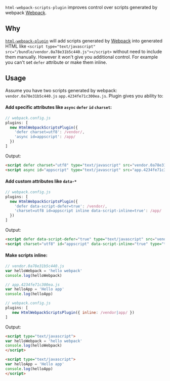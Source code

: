 `html-webpack-scripts-plugin` improves control over scripts generated by webpack [Webpack](https://webpack.js.org/).

## Why
[`html-webpack-plugin`](https://www.npmjs.com/package/html-webpack-plugin) will add scripts generated by [Webpack](https://webpack.js.org/) into generated HTML like `<script type="text/javascript" src="/bundle/vendor.0a78e31b5c440.js"></script>`  without need to include them manually. However it won't give you additional control. For example you can't set `defer` attribute or make them inline.

Usage
----------------------

Assume you have two scripts generated by webpack: `vendor.0a78e31b5c440.js` `app.4234fe71c300ea.js`. Plugin gives you ability to:

#### Add specific attributes like `async` `defer` `id` `charset`:
```js
// webpack.config.js
plugins: [
  new HtmlWebpackScriptsPlugin({
    'defer charset=utf8': /vendor/,
    'async id=appscript': /app/
  })
]
```
Output:
```html
<script defer charset="utf8" type="text/javascript" src="vendor.0a78e31b5c440.js"></script>
<script async id="appscript" type="text/javascript" src="app.4234fe71c300ea.js"></script>
```

#### Add custom attributes like `data-*`
```js
// webpack.config.js
plugins: [
  new HtmlWebpackScriptsPlugin({
    'defer data-script-defer=true': /vendor/, 
    'charset=utf8 id=appscript inline data-script-inline=true': /app/
  })
]
```
Output:
```html
<script defer data-script-defer="true" type="text/javascript" src="vendor.0a78e31b5c440.js"></script>
<script charset="utf8" id="appscript" data-script-inline="true" type="text/javascript"> /* Content of app.4234fe71c300ea.js */ </script>
```

#### Make scripts inline:
```js
// vendor.0a78e31b5c440.js
var helloWebpack = 'hello webpack'
console.log(helloWebpack)
```
```js
// app.4234fe71c300ea.js
var helloApp = 'Hello app'
console.log(helloApp)
```
```js
// webpack.config.js
plugins: [
   new HtmlWebpackScriptsPlugin({ inline: /vendor|app/ })
]
```
Output:
```html
<script type="text/javascript">
var helloWebpack = 'hello webpack'
console.log(helloWebpack)
</script>

<script type="text/javascript">
var helloApp = 'Hello app'
console.log(helloApp)
</script>
```
